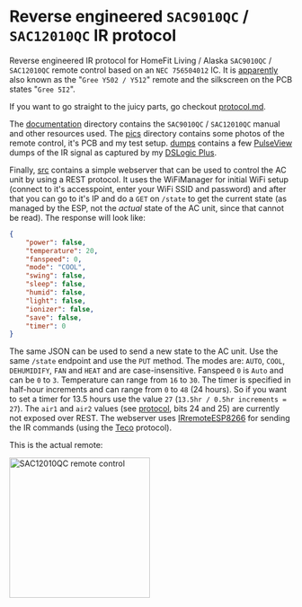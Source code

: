 # Reverse engineered `SAC9010QC` / `SAC12010QC` IR protocol
Reverse engineered IR protocol for HomeFit Living / Alaska `SAC9010QC` / `SAC12010QC` remote control based on an `NEC 756504012` IC. It is [apparently](https://www.aliexpress.com/wholesale?SearchText=Gree+Y512) also known as the "`Gree Y502 / Y512`" remote and the silkscreen on the PCB states "`Gree 5I2`".

If you want to go straight to the juicy parts, go checkout [protocol.md](protocol.md).

The [documentation](documentation) directory contains the `SAC9010QC` / `SAC12010QC` manual and other resources used. The [pics](pics) directory contains some photos of the remote control, it's PCB and my test setup. [dumps](dumps) contains a few [PulseView](https://sigrok.org/wiki/PulseView) dumps of the IR signal as captured by my [DSLogic Plus](https://nl.aliexpress.com/item/33023055743.html).

Finally, [src](src) contains a simple webserver that can be used to control the AC unit by using a REST protocol. It uses the WiFiManager for initial WiFi setup (connect to it's accesspoint, enter your WiFi SSID and password) and after that you can go to it's IP and do a `GET` on `/state` to get the current state (as managed by the ESP, not the *actual* state of the AC unit, since that cannot be read). The response will look like:

```json
{
	"power": false,
	"temperature": 20,
	"fanspeed": 0,
	"mode": "COOL",
	"swing": false,
	"sleep": false,
	"humid": false,
	"light": false,
	"ionizer": false,
	"save": false,
	"timer": 0
}
```

The same JSON can be used to send a new state to the AC unit. Use the same `/state` endpoint and use the `PUT` method. The modes are: `AUTO`, `COOL`, `DEHUMIDIFY`, `FAN` and `HEAT` and are case-insensitive. Fanspeed `0` is `Auto` and can be `0` to `3`. Temperature can range from `16` to `30`. The timer is specified in half-hour increments and can range from `0` to `48` (24 hours). So if you want to set a timer for 13.5 hours use the value `27` (`13.5hr / 0.5hr increments = 27`). The `air1` and `air2` values (see [protocol](protocol.md), bits 24 and 25) are currently not exposed over REST. The webserver uses [IRremoteESP8266](https://github.com/crankyoldgit/IRremoteESP8266) for sending the IR commands (using the [Teco](https://github.com/crankyoldgit/IRremoteESP8266/blob/master/SupportedProtocols.md) protocol).

This is the actual remote:

<img src="https://github.com/RobThree/SAC12010QC/blob/main/pics/remote_front_closed.jpg?raw=true" alt="SAC12010QC remote control" width="250">